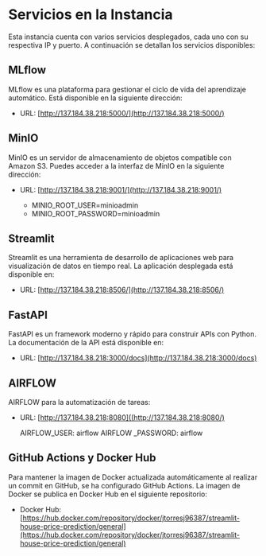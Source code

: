 # Servicios en la Instancia

Esta instancia cuenta con varios servicios desplegados, cada uno con su respectiva IP y puerto. A continuación se detallan los servicios disponibles:

## MLflow

MLflow es una plataforma para gestionar el ciclo de vida del aprendizaje automático. Está disponible en la siguiente dirección:

- URL: [http://137.184.38.218:5000/](http://137.184.38.218:5000/)

## MinIO

MinIO es un servidor de almacenamiento de objetos compatible con Amazon S3. Puedes acceder a la interfaz de MinIO en la siguiente dirección:

- URL: [http://137.184.38.218:9001/](http://137.184.38.218:9001/)

   - MINIO_ROOT_USER=minioadmin
   - MINIO_ROOT_PASSWORD=minioadmin

## Streamlit

Streamlit es una herramienta de desarrollo de aplicaciones web para visualización de datos en tiempo real. La aplicación desplegada está disponible en:

- URL: [http://137.184.38.218:8506/](http://137.184.38.218:8506/)

## FastAPI

FastAPI es un framework moderno y rápido para construir APIs con Python. La documentación de la API está disponible en:

- URL: [http://137.184.38.218:3000/docs](http://137.184.38.218:3000/docs)

## AIRFLOW

AIRFLOW para la automatización de tareas:

- URL: [http://137.184.38.218:8080]((http://137.184.38.218:8080/)

  AIRFLOW_USER: airflow
  AIRFLOW _PASSWORD: airflow

## GitHub Actions y Docker Hub

Para mantener la imagen de Docker actualizada automáticamente al realizar un commit en GitHub, se ha configurado GitHub Actions. La imagen de Docker se publica en Docker Hub en el siguiente repositorio:

- Docker Hub: [https://hub.docker.com/repository/docker/jtorresj96387/streamlit-house-price-prediction/general](https://hub.docker.com/repository/docker/jtorresj96387/streamlit-house-price-prediction/general)

